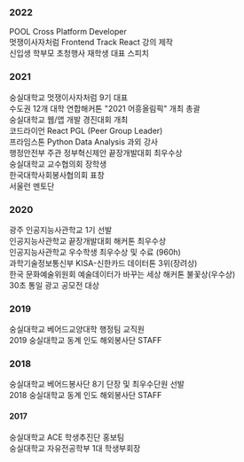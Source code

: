 ### 2022

POOL Cross Platform Developer  
멋쟁이사자처럼 Frontend Track React 강의 제작  
신입생 학부모 초청행사 재학생 대표 스피치

### 2021

숭실대학교 멋쟁이사자처럼 9기 대표  
수도권 12개 대학 연합해커톤 "2021 어흥올림픽" 개최 총괄  
숭실대학교 웹/앱 개발 경진대회 개최  
코드라이언 React PGL (Peer Group Leader)  
프라임스톤 Python Data Analysis 과외 강사  
행정안전부 주관 정부혁신제안 끝장개발대회 최우수상  
숭실대학교 교수협의회 장학생  
한국대학사회봉사협의회 표창  
서울런 멘토단

### 2020

광주 인공지능사관학교 1기 선발  
인공지능사관학교 끝장개발대회 해커톤 최우수상  
인공지능사관학교 우수학생 최우수상 및 수료 (960h)  
과학기술정보통신부 KISA-신한카드 데이터톤 3위(장려상)  
한국 문화예술위원회 예술데이터가 바꾸는 세상 해커톤 불꽃상(우수상)  
30초 통일 광고 공모전 대상

### 2019

숭실대학교 베어드교양대학 행정팀 교직원  
2019 숭실대학교 동계 인도 해외봉사단 STAFF

### 2018

숭실대학교 베어드봉사단 8기 단장 및 최우수단원 선발  
2018 숭실대학교 동계 인도 해외봉사단 STAFF

#### 2017

숭실대학교 ACE 학생추진단 홍보팀  
숭실대학교 자유전공학부 1대 학생부회장
